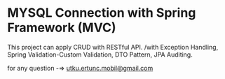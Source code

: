 # MYSQL Connection with Spring Framework (MVC)

This project can apply CRUD with RESTful API. 
/with Exception Handling, Spring Validation-Custom Validation, DTO Pattern, JPA Auditing.

for any question -=> utku.ertunc.mobil@gmail.com
